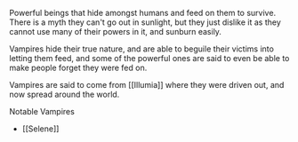 Powerful beings that hide amongst humans and feed on them to survive.  There is a myth they can't go out in sunlight, but they just dislike it as they cannot use many of their powers in it, and sunburn easily.

Vampires hide their true nature, and are able to beguile their victims into letting them feed, and some of the powerful ones are said to even be able to make people forget they were fed on.

Vampires are said to come from [[Illumia]] where they were driven out, and now spread around the world.

Notable Vampires
- [[Selene]]